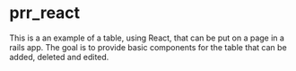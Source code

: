 # prr_react
This is a an example of a table, using React, that can be put on a page in a rails app.
The goal is to provide basic components for the table that can be added, deleted and edited.
